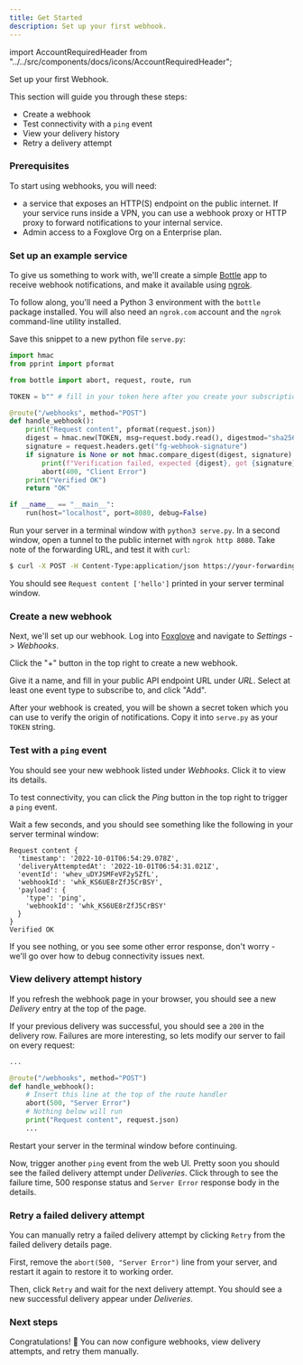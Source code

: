 ```yaml
---
title: Get Started
description: Set up your first webhook.
---
```


import AccountRequiredHeader from "../../src/components/docs/icons/AccountRequiredHeader";

<AccountRequiredHeader badgeText="Requires Enterprise plan" />

Set up your first Webhook.

This section will guide you through these steps:

- Create a webhook
- Test connectivity with a `ping` event
- View your delivery history
- Retry a delivery attempt

### Prerequisites

To start using webhooks, you will need:

- a service that exposes an HTTP(S) endpoint on the public internet. If your service runs inside a VPN, you can use a webhook proxy or HTTP proxy to forward notifications to your internal service.
- Admin access to a Foxglove Org on a Enterprise plan.

### Set up an example service

To give us something to work with, we'll create a simple [Bottle](https://bottlepy.org/) app to receive webhook notifications, and make it available using [ngrok](https://ngrok.com).

To follow along, you'll need a Python 3 environment with the `bottle` package installed. You will
also need an `ngrok.com` account and the `ngrok` command-line utility installed.

Save this snippet to a new python file `serve.py`:

```python title=serve.py
import hmac
from pprint import pformat

from bottle import abort, request, route, run

TOKEN = b"" # fill in your token here after you create your subscription

@route("/webhooks", method="POST")
def handle_webhook():
    print("Request content", pformat(request.json))
    digest = hmac.new(TOKEN, msg=request.body.read(), digestmod="sha256").hexdigest()
    signature = request.headers.get("fg-webhook-signature")
    if signature is None or not hmac.compare_digest(digest, signature):
        print(f"Verification failed, expected {digest}, got {signature}")
        abort(400, "Client Error")
    print("Verified OK")
    return "OK"

if __name__ == "__main__":
    run(host="localhost", port=8080, debug=False)
```

Run your server in a terminal window with `python3 serve.py`. In a second window, open a tunnel to the public internet with `ngrok http 8080`. Take note of the forwarding URL, and test it with `curl`:

```bash
$ curl -X POST -H Content-Type:application/json https://your-forwarding-url.ngrok-free.dev/webhooks -d '["hello"]'
```

You should see `Request content ['hello']` printed in your server terminal window.

### Create a new webhook

Next, we'll set up our webhook. Log into [Foxglove](https://console.foxglove.dev) and navigate to _Settings_ -> _Webhooks_.

Click the "+" button in the top right to create a new webhook.

Give it a name, and fill in your public API endpoint URL under _URL_. Select at least one event type to subscribe to, and click "Add".

After your webhook is created, you will be shown a secret token which you can use to verify the origin of notifications. Copy it into `serve.py` as your `TOKEN` string.

### Test with a `ping` event

You should see your new webhook listed under _Webhooks_. Click it to view its details.

To test connectivity, you can click the _Ping_ button in the top right to trigger a `ping` event.

Wait a few seconds, and you should see something like the following in your server terminal window:

```
Request content {
  'timestamp': '2022-10-01T06:54:29.078Z',
  'deliveryAttemptedAt': '2022-10-01T06:54:31.021Z',
  'eventId': 'whev_uDYJSMFeVF2y5ZfL',
  'webhookId': 'whk_KS6UE8rZfJ5CrBSY',
  'payload': {
    'type': 'ping',
    'webhookId': 'whk_KS6UE8rZfJ5CrBSY'
  }
}
Verified OK
```

If you see nothing, or you see some other error response, don't worry - we'll go over how to debug connectivity issues next.

### View delivery attempt history

If you refresh the webhook page in your browser, you should see a new _Delivery_ entry at the top of the page.

If your previous delivery was successful, you should see a `200` in the delivery row. Failures are more interesting, so
lets modify our server to fail on every request:

```python
...

@route("/webhooks", method="POST")
def handle_webhook():
    # Insert this line at the top of the route handler
    abort(500, "Server Error")
    # Nothing below will run
    print("Request content", request.json)
    ...
```

Restart your server in the terminal window before continuing.

Now, trigger another `ping` event from the web UI. Pretty soon you should see the failed delivery attempt under _Deliveries_. Click through to see the failure time, 500 response status and `Server Error` response body in the details.

### Retry a failed delivery attempt

You can manually retry a failed delivery attempt by clicking `Retry` from the failed delivery details page.

First, remove the `abort(500, "Server Error")` line from your server, and restart it again to restore it to working order.

Then, click `Retry` and wait for the next delivery attempt. You should see a new successful delivery appear under _Deliveries_.

### Next steps

Congratulations! 🦊 You can now configure webhooks, view delivery attempts, and retry them manually.

